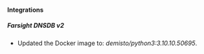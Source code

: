 #### Integrations
##### Farsight DNSDB v2
- Updated the Docker image to: *demisto/python3:3.10.10.50695*.
